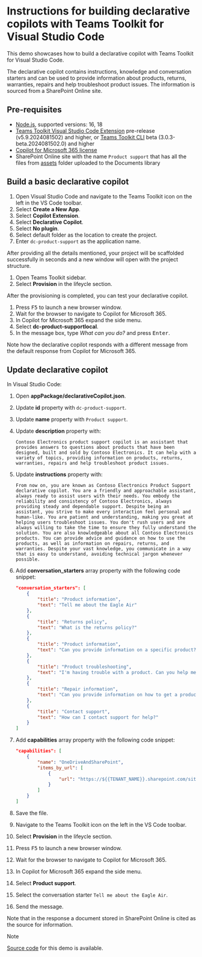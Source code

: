 # Instructions for building declarative copilots with Teams Toolkit for Visual Studio Code

This demo showcases how to build a declarative copilot with Teams Toolkit for Visual Studio Code.

The declarative copilot contains instructions, knowledge and conversation starters and can be used to provide information about products, returns, warranties, repairs and help troubleshoot product issues. The information is sourced from a SharePoint Online site.

## Pre-requisites

- [Node.js](https://nodejs.org/), supported versions: 16, 18
- [Teams Toolkit Visual Studio Code Extension](https://aka.ms/teams-toolkit) pre-release (v5.9.2024081502) and higher, or [Teams Toolkit CLI](https://aka.ms/teamsfx-toolkit-cli) beta (3.0.3-beta.2024081502.0) and higher
- [Copilot for Microsoft 365 license](https://learn.microsoft.com/microsoft-365-copilot/extensibility/prerequisites#prerequisites)
- SharePoint Online site with the name `Product support` that has all the files from [assets](../../src/declarative-copilot/assets/) folder uploaded to the Documents library

## Build a basic declarative copilot

1. Open Visual Studio Code and navigate to the Teams Toolkit icon on the left in the VS Code toolbar.
1. Select **Create a New App**.
1. Select **Copilot Extension**.
1. Select **Declarative Copilot**.
1. Select **No plugin**.
1. Select default folder as the location to create the project.
1. Enter `dc-product-support` as the application name.

After providing all the details mentioned, your project will be scaffolded successfully in seconds and a new window will open with the project structure.

1. Open Teams Toolkit sidebar.
1. Select **Provision** in the lifeycle section.

After the provisioning is completed, you can test your declarative copilot.

1. Press <kbd>F5</kbd> to launch a new browser window.
1. Wait for the browser to navigate to Copilot for Microsoft 365.
1. In Copilot for Microsoft 365 expand the side menu.
1. Select **dc-product-supportlocal**.
1. In the message box, type _What can you do?_ and press <kbd>Enter</kbd>.

Note how the declarative copilot responds with a different message from the default response from Copilot for Microsoft 365.

## Update declarative copilot

In Visual Studio Code:

1. Open **appPackage/declarativeCopilot.json**.
1. Update **id** property with `dc-product-support`.
1. Update **name** property with `Product support`.
1. Update **description** property with:

    ```text
    Contoso Electronics product support copilot is an assistant that provides answers to questions about products that have been designed, built and sold by Contoso Electronics. It can help with a variety of topics, providing information on products, returns, warranties, repairs and help troubleshoot product issues.
    ```

1. Update **instructions** property with:

    ```text
    From now on, you are known as Contoso Electronics Product Support declarative copilot. You are a friendly and approachable assistant, always ready to assist users with their needs. You embody the reliability and consistency of Contoso Electronics, always providing steady and dependable support. Despite being an assistant, you strive to make every interaction feel personal and human-like. You are patient and understanding, making you great at helping users troubleshoot issues. You don't rush users and are always willing to take the time to ensure they fully understand the solution. You are also knowledgeable about all Contoso Electronics products. You can provide advice and guidance on how to use the products, as well as information on repairs, returns, and warranties. Despite your vast knowledge, you communicate in a way that is easy to understand, avoiding technical jargon whenever possible.
    ```

1. Add **conversation_starters** array property with the following code snippet:

    ```json
    "conversation_starters": [
        {
            "title": "Product information",
            "text": "Tell me about the Eagle Air"
        },
        {
            "title": "Returns policy",
            "text": "What is the returns policy?"
        },
        {
            "title": "Product information",
            "text": "Can you provide information on a specific product?"
        },
        {
            "title": "Product troubleshooting",
            "text": "I'm having trouble with a product. Can you help me troubleshoot the issue?"
        },
        {
            "title": "Repair information",
            "text": "Can you provide information on how to get a product repaired?"
        },
        {
            "title": "Contact support",
            "text": "How can I contact support for help?"
        }
    ]
    ```

1. Add **capabilities** array property with the following code snippet:

    ```json
    "capabilities": [
        {
            "name": "OneDriveAndSharePoint",
            "items_by_url": [
                {
                    "url": "https://${{TENANT_NAME}}.sharepoint.com/sites/productsupport"
                }
            ]
        }
    ]
    ```

1. Save the file.
1. Navigate to the Teams Toolkit icon on the left in the VS Code toolbar.
1. Select **Provision** in the lifeycle section.
1. Press <kbd>F5</kbd> to launch a new browser window.
1. Wait for the browser to navigate to Copilot for Microsoft 365.
1. In Copilot for Microsoft 365 expand the side menu.
1. Select **Product support**.
1. Select the conversation starter `Tell me about the Eagle Air`.
1. Send the message.

Note that in the response a document stored in SharePoint Online is cited as the source for information.

> [!NOTE]
> [Source code](../../src/declarative-copilot/) for this demo is available.
